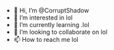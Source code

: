 - 👋 Hi, I’m @CorruptShadow
- 👀 I’m interested in lol
- 🌱 I’m currently learning .lol
- 💞️ I’m looking to collaborate on lol
- 📫 How to reach me lol

<!---
CorruptShadow/CorruptShadow is a ✨ special ✨ repository because its `README.md` (this file) appears on your GitHub profile.
You can click the Preview link to take a look at your changes.
--->
